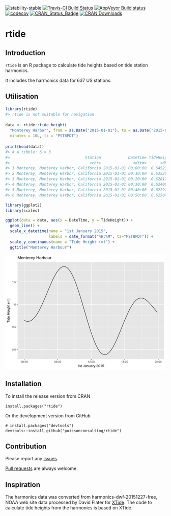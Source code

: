 
<!-- README.md is generated from README.Rmd. Please edit that file -->
![stability-stable](https://img.shields.io/badge/stability-stable-green.svg) [![Travis-CI Build Status](https://travis-ci.org/poissonconsulting/rtide.svg?branch=master)](https://travis-ci.org/poissonconsulting/rtide) [![AppVeyor Build status](https://ci.appveyor.com/api/projects/status/598p54bq0m5qv0j1/branch/master?svg=true)](https://ci.appveyor.com/project/joethorley/rtide/branch/master) [![codecov](https://codecov.io/gh/poissonconsulting/rtide/branch/master/graph/badge.svg)](https://codecov.io/gh/poissonconsulting/rtide) [![CRAN\_Status\_Badge](http://www.r-pkg.org/badges/version/rtide)](https://cran.r-project.org/package=rtide) [![CRAN Downloads](http://cranlogs.r-pkg.org/badges/grand-total/rtide)](https://cran.r-project.org/package=rtide)

rtide
=====

Introduction
------------

`rtide` is an R package to calculate tide heights based on tide station harmonics.

It includes the harmonics data for 637 US stations.

Utilisation
-----------

``` r
library(rtide)
#> rtide is not suitable for navigation

data <- rtide::tide_height(
  "Monterey Harbor", from = as.Date("2015-01-01"), to = as.Date("2015-01-01"), 
  minutes = 10L, tz = "PST8PDT")

print(head(data))
#> # A tibble: 6 × 3
#>                                 Station            DateTime TideHeight
#>                                   <chr>              <dttm>      <dbl>
#> 1 Monterey, Monterey Harbor, California 2015-01-01 00:00:00  0.6452338
#> 2 Monterey, Monterey Harbor, California 2015-01-01 00:10:00  0.6353040
#> 3 Monterey, Monterey Harbor, California 2015-01-01 00:20:00  0.6281772
#> 4 Monterey, Monterey Harbor, California 2015-01-01 00:30:00  0.6240083
#> 5 Monterey, Monterey Harbor, California 2015-01-01 00:40:00  0.6229294
#> 6 Monterey, Monterey Harbor, California 2015-01-01 00:50:00  0.6250485
```

``` r
library(ggplot2)
library(scales)
```

``` r
ggplot(data = data, aes(x = DateTime, y = TideHeight)) + 
  geom_line() + 
  scale_x_datetime(name = "1st January 2015", 
                   labels = date_format("%H:%M", tz="PST8PDT")) +
  scale_y_continuous(name = "Tide Height (m)") +
  ggtitle("Monterey Harbour")
```

![](tools/README-unnamed-chunk-4-1.png)

Installation
------------

To install the release version from CRAN

    install.packages("rtide")

Or the development version from GitHub

    # install.packages("devtools")
    devtools::install_github("poissonconsulting/rtide")

Contribution
------------

Please report any [issues](https://github.com/poissonconsulting/rtide/issues).

[Pull requests](https://github.com/poissonconsulting/rtide/pulls) are always welcome.

Inspiration
-----------

The harmonics data was converted from harmonics-dwf-20151227-free, NOAA web site data processed by David Flater for [XTide](http://www.flaterco.com/xtide/). The code to calculate tide heights from the harmonics is based on XTide.
